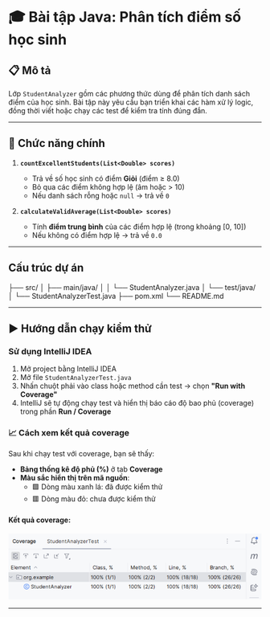 # 🎓 Bài tập Java: Phân tích điểm số học sinh

## 📋 Mô tả

Lớp `StudentAnalyzer` gồm các phương thức dùng để phân tích danh sách điểm của học sinh. Bài tập này yêu cầu bạn triển khai các hàm xử lý logic, đồng thời viết hoặc chạy các test để kiểm tra tính đúng đắn.

---

## 🧮 Chức năng chính

1. **`countExcellentStudents(List<Double> scores)`**
   - Trả về số học sinh có điểm **Giỏi** (điểm ≥ 8.0)
   - Bỏ qua các điểm không hợp lệ (âm hoặc > 10)
   - Nếu danh sách rỗng hoặc `null` → trả về `0`

2. **`calculateValidAverage(List<Double> scores)`**
   - Tính **điểm trung bình** của các điểm hợp lệ (trong khoảng [0, 10])
   - Nếu không có điểm hợp lệ → trả về `0.0`

---
## Cấu trúc dự án
├── src/
│   ├── main/java/
│   │   └── StudentAnalyzer.java
│   └── test/java/
│       └── StudentAnalyzerTest.java
├── pom.xml
└── README.md

---

## ▶️ Hướng dẫn chạy kiểm thử

### Sử dụng IntelliJ IDEA

1. Mở project bằng IntelliJ IDEA
2. Mở file `StudentAnalyzerTest.java`
3. Nhấn chuột phải vào class hoặc method cần test → chọn **"Run with Coverage"**
4. IntelliJ sẽ tự động chạy test và hiển thị báo cáo độ bao phủ (coverage) trong phần **Run / Coverage**

### 📈 Cách xem kết quả coverage

Sau khi chạy test với coverage, bạn sẽ thấy:

- **Bảng thống kê độ phủ (%)** ở tab **Coverage**
- **Màu sắc hiển thị trên mã nguồn**:
   - 🟩 Dòng màu xanh lá: đã được kiểm thử
   - 🟥 Dòng màu đỏ: chưa được kiểm thử

#### Kết quả coverage:

![img.png](img.png)

---

